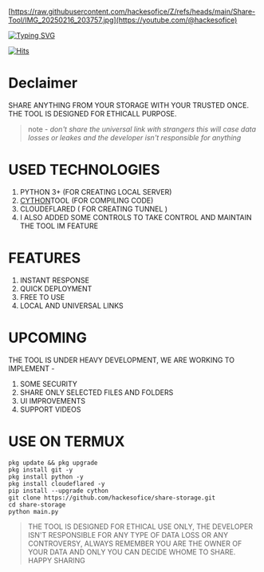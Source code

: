 [https://raw.githubusercontent.com/hackesofice/Z/refs/heads/main/Share-Tool/IMG_20250216_203757.jpg](https://youtube.com/@hackesofice)

[![Typing SVG](https://readme-typing-svg.herokuapp.com?font=Fira+Code&weight=700&duration=2000&pause=1000&center=true&vCenter=true&random=true&width=435&lines=DON'T+FORGET+TO+STAR+THE+REPOSITORY;GET+A+LINK+TO+SHARE+ANYTHING+;WE+AREN'T+RESPONSIBLE+FOR+ANYTHING)](https://git.io/typing-svg)

[![Hits](https://hits.seeyoufarm.com/api/count/incr/badge.svg?url=https%3A%2F%2Fgithub.com%2Fhackesofice%2Fshare-storage.git&count_bg=%2379C83D&title_bg=%23555555&icon=&icon_color=%23E7E7E7&title=hits&edge_flat=false)](https://hits.seeyoufarm.com)

# Declaimer
SHARE ANYTHING FROM YOUR STORAGE WITH YOUR TRUSTED ONCE. THE TOOL IS DESIGNED FOR ETHICALL PURPOSE.

> note - _don't share the universal link with strangers this will case data losses or leakes and the developer isn't responsible for anything_

# USED TECHNOLOGIES 
1. PYTHON 3+ (FOR CREATING LOCAL SERVER)
2. <a href="https://github.com/hackesofice/Encrypt-python.git">CYTHON</a>TOOL (FOR COMPILING CODE)
3. CLOUDEFLARED ( FOR CREATING TUNNEL )
4. I ALSO ADDED SOME CONTROLS TO TAKE CONTROL AND MAINTAIN THE TOOL IM FEATURE 

# FEATURES 
1. INSTANT RESPONSE
2. QUICK DEPLOYMENT
3. FREE TO USE
4. LOCAL AND UNIVERSAL LINKS
   

# UPCOMING 
THE TOOL IS UNDER HEAVY DEVELOPMENT, WE ARE WORKING TO IMPLEMENT -
1. SOME SECURITY
2. SHARE ONLY SELECTED FILES AND FOLDERS
3. UI IMPROVEMENTS
4. SUPPORT VIDEOS



# USE ON TERMUX 
```
pkg update && pkg upgrade 
pkg install git -y
pkg install python -y
pkg install cloudeflared -y
pip install --upgrade cython
git clone https://github.com/hackesofice/share-storage.git
cd share-storage
python main.py
```

> THE TOOL IS DESIGNED FOR ETHICAL USE ONLY, THE DEVELOPER ISN'T RESPONSIBLE FOR ANY TYPE OF DATA LOSS OR ANY CONTROVERSY, ALWAYS REMEMBER YOU ARE THE OWNER OF YOUR DATA AND ONLY YOU CAN DECIDE WHOME TO SHARE.              HAPPY SHARING 
